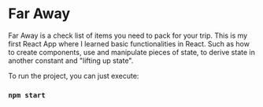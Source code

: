 # Far Away

Far Away is a check list of items you need to pack for your trip. This is my first React App where I learned basic functionalities in React. Such as how to create components, use and manipulate pieces of state, to derive state in another constant and "lifting up state".

To run the project, you can just execute:

### `npm start`

